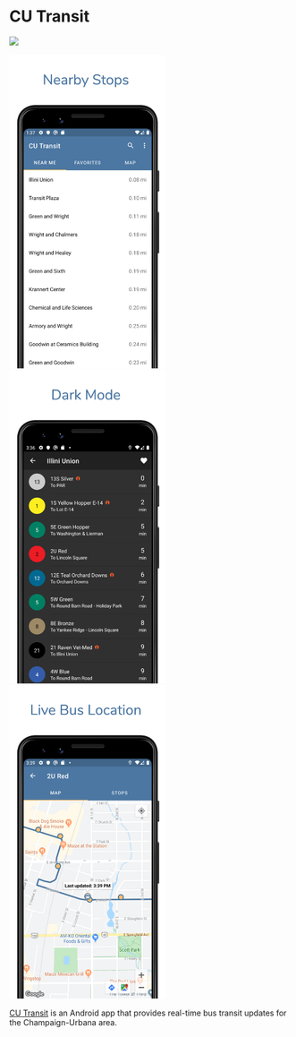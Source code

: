 # CU Transit
<a href="https://play.google.com/store/apps/details?id=com.apps.michaeldow.cutransitcompanion&hl=en"><img src="https://play.google.com/intl/en_us/badges/images/generic/en_badge_web_generic.png" height="75"></a>


<img src="screenshots/screenshot1.png" width="280"/> <img src="screenshots/screenshot6.png" width="280"/> <img src="screenshots/screenshot5.png" width="280"/>

[CU Transit](https://play.google.com/store/apps/details?id=com.apps.michaeldow.cutransitcompanion&hl=en) is an Android app that provides real-time bus transit updates for the Champaign-Urbana area.

